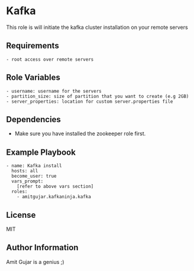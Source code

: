 # Kafka

This role is will initiate the kafka cluster installation on your remote servers

## Requirements
```
- root access over remote servers
```

## Role Variables

```
- username: username for the servers
- partition_size: size of partition that you want to create (e.g 2GB)
- server_properties: location for custom server.properties file
```

## Dependencies

- Make sure you have installed the zookeeper role first.

## Example Playbook

    - name: Kafka install
      hosts: all
      become_user: true
      vars_prompt:
        [refer to above vars section]
      roles:
        - amitgujar.kafkaninja.kafka

## License

MIT

## Author Information

Amit Gujar is a genius ;)
